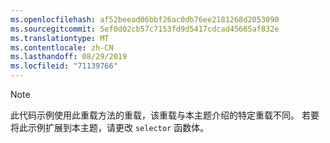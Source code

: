 ```yaml
---
ms.openlocfilehash: af52beead06bbf26ac0db76ee2181268d2053090
ms.sourcegitcommit: 5ef0d02cb57c7153fd9d5417cdcad45665af832e
ms.translationtype: MT
ms.contentlocale: zh-CN
ms.lasthandoff: 08/29/2019
ms.locfileid: "71139766"
---
```

> [!NOTE]
>  此代码示例使用此重载方法的重载，该重载与本主题介绍的特定重载不同。 若要将此示例扩展到本主题，请更改 `selector` 函数体。